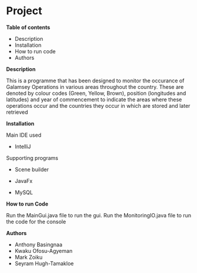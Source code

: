 # Project

**Table of contents**
* Description
* Installation
* How to run code
* Authors


**Description**

This is a programme that has been designed to monitor the occurance of Galamsey Operations in various areas throughout 
the country. These are denoted by colour codes (Green, Yellow, Brown), position (longitudes and latitudes) and year of commencement to indicate the areas where these operations occur and the countries they occur in which are stored and later retrieved  


**Installation**

Main IDE used

* IntelliJ

Supporting programs

* Scene builder

* JavaFx

* MySQL


**How to run Code**

Run the MainGui.java file to run the gui.
Run the MonitoringIO.java file to run the code for the console


**Authors**

* Anthony Basingnaa
* Kwaku Ofosu-Agyeman
* Mark Zoiku
* Seyram Hugh-Tamakloe

